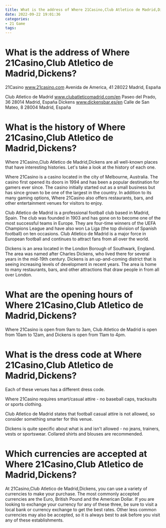 ```yaml
---
title: What is the address of Where 21Casino,Club Atletico de Madrid,Dickens 
date: 2022-09-22 19:01:36
categories:
- 21 Game
tags:
---
```



#  What is the address of Where 21Casino,Club Atletico de Madrid,Dickens? 

21Casino
www.21casino.com
Avenida de America, 41
28022 Madrid, España

Club Atletico de Madrid
www.clubatleticomadrid.com/en
Paseo del Prado, 36
28014 Madrid, España
Dickens
www.dickensbar.es/en 
Calle de San Mateo, 8
28004 Madrid, España

#  What is the history of Where 21Casino,Club Atletico de Madrid,Dickens? 

Where 21Casino,Club Atletico de Madrid,Dickens are all well-known places that have interesting histories. Let's take a look at the history of each one.

Where 21Casino is a casino located in the city of Melbourne, Australia. The casino first opened its doors in 1994 and has been a popular destination for gamers ever since. The casino initially started out as a small business but has since grown to be one of the largest in the country. In addition to its many gaming options, Where 21Casino also offers restaurants, bars, and other entertainment venues for visitors to enjoy.

Club Atletico de Madrid is a professional football club based in Madrid, Spain. The club was founded in 1903 and has gone on to become one of the most successful teams in Europe. They are four-time winners of the UEFA Champions League and have also won La Liga (the top division of Spanish football) on ten occasions. Club Atletico de Madrid is a major force in European football and continues to attract fans from all over the world.

Dickens is an area located in the London Borough of Southwark, England. The area was named after Charles Dickens, who lived there for several years in the mid-19th century. Dickens is an up-and-coming district that is seeing increasing levels of development in recent years. The area is home to many restaurants, bars, and other attractions that draw people in from all over London.

#  What are the opening hours of Where 21Casino,Club Atletico de Madrid,Dickens? 


Where 21Casino is open from 9am to 3am, Club Atletico de Madrid is open from 10am to 12am, and Dickens is open from 11am to 4pm.

#  What is the dress code at Where 21Casino,Club Atletico de Madrid,Dickens? 

Each of these venues has a different dress code.

Where 21Casino requires smart/casual attire - no baseball caps, tracksuits or sports clothing.

Club Atletico de Madrid states that football casual attire is not allowed, so consider something smarter for this venue.

Dickens is quite specific about what is and isn't allowed - no jeans, trainers, vests or sportswear. Collared shirts and blouses are recommended.

#  Which currencies are accepted at Where 21Casino,Club Atletico de Madrid,Dickens?

At 21Casino,Club Atletico de Madrid,Dickens, you can use a variety of currencies to make your purchase. The most commonly accepted currencies are the Euro, British Pound and the American Dollar. If you are looking to exchange your currency for any of these three, be sure to visit a local bank or currency exchange to get the best rates. Other less common currencies may also be accepted, so it is always best to ask before you visit any of these establishments.